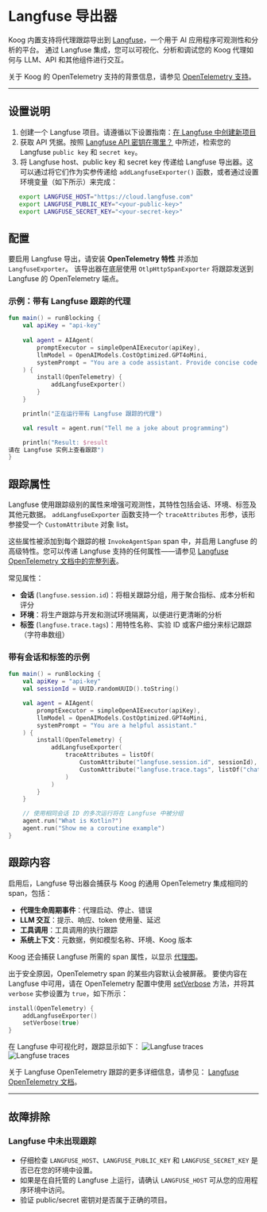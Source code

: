 # Langfuse 导出器

Koog 内置支持将代理跟踪导出到 [Langfuse](https://langfuse.com/)，一个用于 AI 应用程序可观测性和分析的平台。
通过 Langfuse 集成，您可以可视化、分析和调试您的 Koog 代理如何与 LLM、API 和其他组件进行交互。

关于 Koog 的 OpenTelemetry 支持的背景信息，请参见 [OpenTelemetry 支持](https://docs.koog.ai/opentelemetry-support/)。

---

## 设置说明

1.  创建一个 Langfuse 项目。请遵循以下设置指南：[在 Langfuse 中创建新项目](https://langfuse.com/docs/get-started#create-new-project-in-langfuse)
2.  获取 API 凭据。按照 [Langfuse API 密钥在哪里？](https://langfuse.com/faq/all/where-are-langfuse-api-keys) 中所述，检索您的 Langfuse `public key` 和 `secret key`。
3.  将 Langfuse host、public key 和 secret key 传递给 Langfuse 导出器。这可以通过将它们作为实参传递给 `addLangfuseExporter()` 函数，或者通过设置环境变量（如下所示）来完成：

```bash
   export LANGFUSE_HOST="https://cloud.langfuse.com"
   export LANGFUSE_PUBLIC_KEY="<your-public-key>"
   export LANGFUSE_SECRET_KEY="<your-secret-key>"
```

## 配置

要启用 Langfuse 导出，请安装 **OpenTelemetry 特性** 并添加 `LangfuseExporter`。
该导出器在底层使用 `OtlpHttpSpanExporter` 将跟踪发送到 Langfuse 的 OpenTelemetry 端点。

### 示例：带有 Langfuse 跟踪的代理

<!--- INCLUDE
import ai.koog.agents.core.agent.AIAgent
import ai.koog.agents.features.opentelemetry.feature.OpenTelemetry
import ai.koog.agents.features.opentelemetry.integration.langfuse.addLangfuseExporter
import ai.koog.prompt.executor.clients.openai.OpenAIModels
import ai.koog.prompt.executor.llms.all.simpleOpenAIExecutor
import kotlinx.coroutines.runBlocking
-->
```kotlin
fun main() = runBlocking {
    val apiKey = "api-key"
    
    val agent = AIAgent(
        promptExecutor = simpleOpenAIExecutor(apiKey),
        llmModel = OpenAIModels.CostOptimized.GPT4oMini,
        systemPrompt = "You are a code assistant. Provide concise code examples."
    ) {
        install(OpenTelemetry) {
            addLangfuseExporter()
        }
    }

    println("正在运行带有 Langfuse 跟踪的代理")

    val result = agent.run("Tell me a joke about programming")

    println("Result: $result
请在 Langfuse 实例上查看跟踪")
}
```
<!--- KNIT example-langfuse-exporter-01.kt -->

## 跟踪属性

Langfuse 使用跟踪级别的属性来增强可观测性，其特性包括会话、环境、标签及其他元数据。
`addLangfuseExporter` 函数支持一个 `traceAttributes` 形参，该形参接受一个 `CustomAttribute` 对象 list。

这些属性被添加到每个跟踪的根 `InvokeAgentSpan` span 中，并启用 Langfuse 的高级特性。您可以传递 Langfuse 支持的任何属性——请参见 [Langfuse OpenTelemetry 文档中的完整列表](https://langfuse.com/integrations/native/opentelemetry#trace-level-attributes)。

常见属性：
-   **会话** (`langfuse.session.id`)：将相关跟踪分组，用于聚合指标、成本分析和评分
-   **环境**：将生产跟踪与开发和测试环境隔离，以便进行更清晰的分析
-   **标签** (`langfuse.trace.tags`)：用特性名称、实验 ID 或客户细分来标记跟踪（字符串数组）

### 带有会话和标签的示例

<!--- INCLUDE
import ai.koog.agents.core.agent.AIAgent
import ai.koog.agents.features.opentelemetry.attribute.CustomAttribute
import ai.koog.agents.features.opentelemetry.feature.OpenTelemetry
import ai.koog.agents.features.opentelemetry.integration.langfuse.addLangfuseExporter
import ai.koog.prompt.executor.clients.openai.OpenAIModels
import ai.koog.prompt.executor.llms.all.simpleOpenAIExecutor
import kotlinx.coroutines.runBlocking
import java.util.UUID
-->
```kotlin
fun main() = runBlocking {
    val apiKey = "api-key"
    val sessionId = UUID.randomUUID().toString()

    val agent = AIAgent(
        promptExecutor = simpleOpenAIExecutor(apiKey),
        llmModel = OpenAIModels.CostOptimized.GPT4oMini,
        systemPrompt = "You are a helpful assistant."
    ) {
        install(OpenTelemetry) {
            addLangfuseExporter(
                traceAttributes = listOf(
                    CustomAttribute("langfuse.session.id", sessionId),
                    CustomAttribute("langfuse.trace.tags", listOf("chat", "kotlin", "production"))
                )
            )
        }
    }

    // 使用相同会话 ID 的多次运行将在 Langfuse 中被分组
    agent.run("What is Kotlin?")
    agent.run("Show me a coroutine example")
}
```
<!--- KNIT example-langfuse-exporter-02.kt -->

## 跟踪内容

启用后，Langfuse 导出器会捕获与 Koog 的通用 OpenTelemetry 集成相同的 span，包括：

-   **代理生命周期事件**：代理启动、停止、错误
-   **LLM 交互**：提示、响应、token 使用量、延迟
-   **工具调用**：工具调用的执行跟踪
-   **系统上下文**：元数据，例如模型名称、环境、Koog 版本

Koog 还会捕获 Langfuse 所需的 span 属性，以显示 [代理图](https://langfuse.com/docs/observability/features/agent-graphs)。

出于安全原因，OpenTelemetry span 的某些内容默认会被屏蔽。
要使内容在 Langfuse 中可用，请在 OpenTelemetry 配置中使用 [setVerbose](opentelemetry-support.md#setverbose) 方法，并将其 `verbose` 实参设置为 `true`，如下所示：

<!--- INCLUDE
import ai.koog.agents.core.agent.AIAgent
import ai.koog.agents.features.opentelemetry.feature.OpenTelemetry
import ai.koog.agents.features.opentelemetry.integration.langfuse.addLangfuseExporter
import ai.koog.prompt.executor.clients.openai.OpenAIModels
import ai.koog.prompt.executor.llms.all.simpleOpenAIExecutor

const val apiKey = ""

val agent = AIAgent(
    promptExecutor = simpleOpenAIExecutor(apiKey),
    llmModel = OpenAIModels.Chat.GPT4o,
    systemPrompt = "You are a helpful assistant."
) {
-->
<!--- SUFFIX
}
-->
```kotlin
install(OpenTelemetry) {
    addLangfuseExporter()
    setVerbose(true)
}
```
<!--- KNIT example-langfuse-exporter-03.kt -->

在 Langfuse 中可视化时，跟踪显示如下：
![Langfuse traces](img/opentelemetry-langfuse-exporter-light.png#only-light)
![Langfuse traces](img/opetenelemetry-langfuse-exporter-dark.png#only-dark)

关于 Langfuse OpenTelemetry 跟踪的更多详细信息，请参见：
[Langfuse OpenTelemetry 文档](https://langfuse.com/integrations/native/opentelemetry#opentelemetry-endpoint)。

---

## 故障排除

### Langfuse 中未出现跟踪
-   仔细检查 `LANGFUSE_HOST`、`LANGFUSE_PUBLIC_KEY` 和 `LANGFUSE_SECRET_KEY` 是否已在您的环境中设置。
-   如果是在自托管的 Langfuse 上运行，请确认 `LANGFUSE_HOST` 可从您的应用程序环境中访问。
-   验证 public/secret 密钥对是否属于正确的项目。